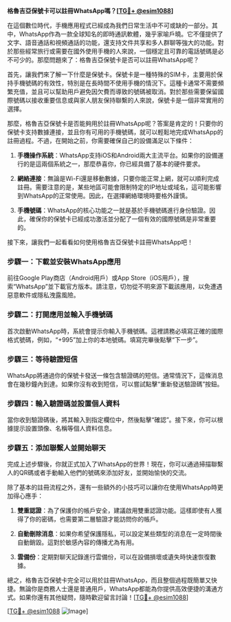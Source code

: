 **格魯吉亞保號卡可以註冊WhatsApp嗎？[[TG💪+ @esim1088](https://t.me/s/esim1088)]**

在這個數位時代，手機應用程式已經成為我們日常生活中不可或缺的一部分。其中，WhatsApp作為一款全球知名的即時通訊軟體，幾乎家喻戶曉。它不僅提供了文字、語音通話和視頻通話的功能，還支持文件共享和多人群聊等強大的功能。對於那些經常旅行或需要在國外使用手機的人來說，一個穩定且可靠的電話號碼是必不可少的。那麼問題來了：格魯吉亞保號卡是否可以註冊WhatsApp呢？

首先，讓我們來了解一下什麼是保號卡。保號卡是一種特殊的SIM卡，主要用於保持手機號碼的有效性，特別是在長時間不使用手機的情況下。這種卡通常不需要頻繁充值，並且可以幫助用戶避免因欠費而導致的號碼被取消。對於那些需要保留國際號碼以接收重要信息或與家人朋友保持聯繫的人來說，保號卡是一個非常實用的選擇。

那麼，格魯吉亞保號卡是否能夠用於註冊WhatsApp呢？答案是肯定的！只要你的保號卡支持數據連接，並且你有可用的手機號碼，就可以輕鬆地完成WhatsApp的註冊過程。不過，在開始之前，你需要確保自己的設備滿足以下條件：

1. **手機操作系統**：WhatsApp支持iOS和Android兩大主流平台。如果你的設備運行的是這兩個系統之一，那麼恭喜你，你已經具備了基本的硬件要求。
   
2. **網絡連接**：無論是Wi-Fi還是移動數據，只要你能正常上網，就可以順利完成註冊。需要注意的是，某些地區可能會限制特定的IP地址或域名，這可能影響到WhatsApp的正常使用。因此，在選擇網絡環境時要格外謹慎。

3. **手機號碼**：WhatsApp的核心功能之一就是基於手機號碼進行身份驗證。因此，確保你的保號卡已經成功激活並分配了一個有效的國際號碼是非常重要的。

接下來，讓我們一起看看如何使用格魯吉亞保號卡註冊WhatsApp吧！

### 步驟一：下載並安裝WhatsApp應用

前往Google Play商店（Android用戶）或App Store（iOS用戶），搜索“WhatsApp”並下載官方版本。請注意，切勿從不明來源下載該應用，以免遭遇惡意軟件或隱私洩露風險。

### 步驟二：打開應用並輸入手機號碼

首次啟動WhatsApp時，系統會提示你輸入手機號碼。這裡請務必填寫正確的國際格式號碼，例如，“+995”加上你的本地號碼。填寫完畢後點擊“下一步”。

### 步驟三：等待驗證短信

WhatsApp將通過你的保號卡發送一條包含驗證碼的短信。通常情況下，這條消息會在幾秒鐘內到達。如果你沒有收到短信，可以嘗試點擊“重新發送驗證碼”按鈕。

### 步驟四：輸入驗證碼並設置個人資料

當你收到驗證碼後，將其輸入到指定欄位中，然後點擊“確認”。接下來，你可以根據提示設置頭像、名稱等個人資料信息。

### 步驟五：添加聯繫人並開始聊天

完成上述步驟後，你就正式加入了WhatsApp的世界！現在，你可以通過掃描聯繫人的QR碼或者手動輸入他們的號碼來添加好友，並開始愉快的交流。

除了基本的註冊流程之外，還有一些額外的小技巧可以讓你在使用WhatsApp時更加得心應手：

1. **雙重認證**：為了保護你的帳戶安全，建議啟用雙重認證功能。這樣即使有人獲得了你的密碼，也需要第二層驗證才能訪問你的帳戶。

2. **自動刪除消息**：如果你希望保護隱私，可以設定某些類型的消息在一定時間後自動銷毀。這對於敏感內容的傳播尤為有用。

3. **雲備份**：定期對聊天記錄進行雲備份，可以在設備損壞或遺失時快速恢復數據。

總之，格魯吉亞保號卡完全可以用於註冊WhatsApp，而且整個過程既簡單又快捷。無論你是商務人士還是普通用戶，WhatsApp都能為你提供高效便捷的溝通方式。如果你還有其他疑問，隨時歡迎留言討論！[[TG💪+ @esim1088](https://t.me/s/esim1088)]

[[TG💪+ @esim1088](https://t.me/s/esim1088) ![Image](https://i.postimg.cc/4NQfJmqS/Snipaste-2025-05-13-00-14-12.png)]